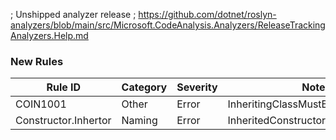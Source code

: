 ﻿; Unshipped analyzer release
; https://github.com/dotnet/roslyn-analyzers/blob/main/src/Microsoft.CodeAnalysis.Analyzers/ReleaseTrackingAnalyzers.Help.md

### New Rules

Rule ID | Category | Severity | Notes
--------|----------|----------|-------
COIN1001 | Other | Error | InheritingClassMustBePartialAnalyzer
Constructor.Inhertor | Naming | Error | InheritedConstructorGenerator